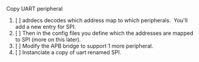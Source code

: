 Copy UART peripheral

1. [ ] adrdecs decodes which address map to which peripherals.  You'll add a new entry for SPI.
2. [ ] Then in the config files you define which the addresses are mapped to SPI (more on this later).
3. [ ] Modify the APB bridge to support 1 more peripheral.
4. [ ] Instanciate a copy of uart renamed SPI.
